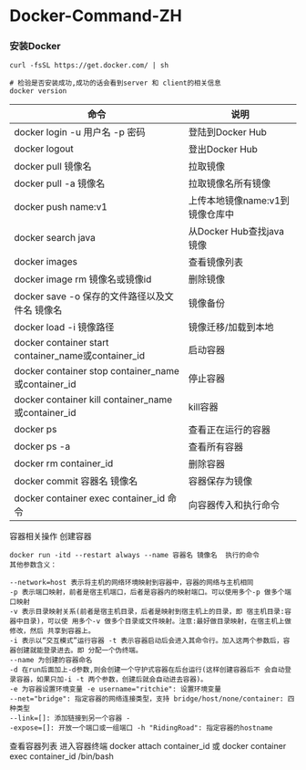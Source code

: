# Docker-Command-ZH

### 安装Docker
```
curl -fsSL https://get.docker.com/ | sh

# 检验是否安装成功,成功的话会看到server 和 client的相关信息
docker version
```

| 命令 | 说明 |
|--- |--- |
| docker login -u 用户名 -p 密码 | 登陆到Docker Hub |
| docker logout | 登出Docker Hub |
| docker pull 镜像名 | 拉取镜像 |
| docker pull -a 镜像名 | 拉取镜像名所有镜像 |
| docker push name:v1 | 上传本地镜像name:v1到镜像仓库中 |
| docker search java | 从Docker Hub查找java镜像 |
| docker images | 查看镜像列表 |
| docker image rm 镜像名或镜像id | 删除镜像 |
| docker save -o 保存的文件路径以及文件名 镜像名 | 镜像备份 |
| docker load -i 镜像路径 | 镜像迁移/加载到本地 |
| docker container start container_name或container_id | 启动容器 |
| docker container stop container_name或container_id | 停止容器 |
| docker container kill container_name或container_id | kill容器 |
| docker ps | 查看正在运行的容器 |
| docker ps -a | 查看所有容器 |
| docker rm container_id | 删除容器|
| docker commit 容器名 镜像名 | 容器保存为镜像 |
| docker container exec container_id 命令 | 向容器传入和执行命令|


容器相关操作
创建容器
```
docker run -itd --restart always --name 容器名 镜像名  执行的命令
其他参数含义：

--network=host 表示将主机的网络环境映射到容器中，容器的网络与主机相同
-p 表示端口映射，前者是宿主机端口，后者是容器内的映射端口。可以使用多个-p 做多个端口映射
-v 表示目录映射关系(前者是宿主机目录，后者是映射到宿主机上的目录，即 宿主机目录:容器中目录)，可以使 用多个-v 做多个目录或文件映射。注意:最好做目录映射，在宿主机上做修改，然后 共享到容器上。
-i 表示以“交互模式”运行容器 -t 表示容器启动后会进入其命令行。加入这两个参数后，容器创建就能登录进去。即 分配一个伪终端。
--name 为创建的容器命名
-d 在run后面加上-d参数,则会创建一个守护式容器在后台运行(这样创建容器后不 会自动登录容器，如果只加-i -t 两个参数，创建后就会自动进去容器)。
-e 为容器设置环境变量 -e username="ritchie": 设置环境变量
--net="bridge": 指定容器的网络连接类型，支持 bridge/host/none/container: 四种类型
--link=[]: 添加链接到另一个容器 -
-expose=[]: 开放一个端口或一组端口 -h "RidingRoad": 指定容器的hostname
```

查看容器列表
进入容器终端
docker attach container_id
或
docker container exec container_id /bin/bash
